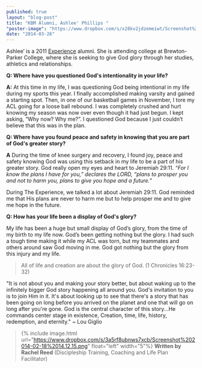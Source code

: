 ```yaml
---
published: true
layout: "blog-post"
title: "KBM Alumni, Ashlee' Phillips "
"poster-image": "https://www.dropbox.com/s/x28kv2jdzemeiwt/Screenshot%202014-03-26%2009.32.31.png"
date: "2014-03-26"
---
```


Ashlee’ is a 2011 <a href="http://www.kbm.org/training/theexperience/" target="_blank">Experience</a> alumni. She is attending college at Brewton-Parker College, where she is seeking to give God glory through her studies, athletics and relationships. 

**Q: Where have you questioned God's intentionality in your life?**

**A:** At this time in my life, I was questioning God being intentional in my life during my sports this year. I finally accomplished making varsity and gained a starting spot. Then, in one of our basketball games in November, I tore my ACL going for a loose ball rebound. I was completely crushed and hurt knowing my season was now over even though it had just begun. I kept asking, “Why now? Why me?”. I questioned God because I just couldn’t believe that this was in the plan. 

**Q: Where have you found peace and safety in knowing that you are part of God's greater story?**

**A** During the time of knee surgery and recovery, I found joy, peace and safety knowing God was using this setback in my life to be a part of his greater story. God really open my eyes and heart to Jeremiah 29:11. 
*“For I know the plans I have for you,” declares the LORD, “plans to prosper you and not to harm you, plans to give you hope and a future.”*

During The Experience, we talked a lot about Jeremiah 29:11. God reminded me that His plans are never to harm me but to help prosper me and to give me hope in the future. 

**Q: How has your life been a display of God's glory?**

My life has been a huge but small display of God’s glory, from the time of my birth to my life now. God’s been getting nothing but the glory. I had such a tough time making it while my ACL was torn, but my teammates and others around saw God moving in me. God got nothing but the glory from this injury and my life. 

>All of life and creation are about the glory of God. (1 Chronicles 16:23-32)

"It is not about you and making your story better, but about waking up to the infinitely bigger God story happening all around you. God's invitation to you is to join Him in it. It's about looking up to see that there's a story that has been going on long before you arrived on the planet and one that will go on long after you're gone. God is the central character of this story...He commands center stage in existence, Creation, time, life, history, redemption, and eternity." ~ Lou Giglio

>{% include image.html url="https://www.dropbox.com/s/3a5rf8ubnws7xcb/Screenshot%202014-02-18%2014.12.15.png" float="left" width="5"%} **Written by Rachel Reed**       (Discipleship Training, Coaching and Life Plan Facilitator)